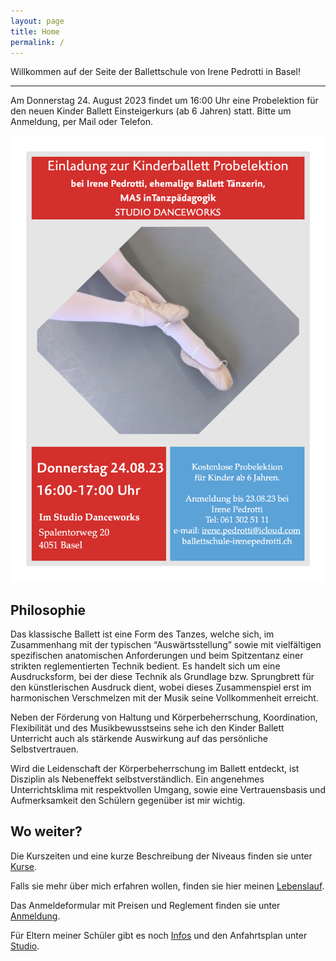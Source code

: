 ```yaml
---
layout: page
title: Home
permalink: /
---
```


Willkommen auf der Seite der Ballettschule von Irene Pedrotti in Basel!

---

Am Donnerstag 24. August 2023 findet um 16:00 Uhr eine Probelektion für den neuen Kinder Ballett Einsteigerkurs (ab 6 Jahren) statt. Bitte um Anmeldung, per Mail oder Telefon.

![Probelektion](/assets/probelektion.png)

## Philosophie

Das klassische Ballett ist eine Form des Tanzes, welche sich, im Zusammenhang mit der typischen “Auswärtsstellung” sowie mit vielfältigen spezifischen anatomischen Anforderungen und beim Spitzentanz einer strikten reglementierten Technik bedient. Es handelt sich um eine Ausdrucksform, bei der diese Technik als Grundlage bzw. Sprungbrett für den künstlerischen Ausdruck dient, wobei dieses Zusammenspiel erst im harmonischen Verschmelzen mit der Musik seine Vollkommenheit erreicht.

Neben der Förderung von Haltung und Körperbeherrschung, Koordination, Flexibilität und des Musikbewusstseins sehe ich den Kinder Ballett Unterricht auch als stärkende Auswirkung auf das persönliche Selbstvertrauen.

Wird die Leidenschaft der Körperbeherrschung im Ballett entdeckt, ist Disziplin als Nebeneffekt selbstverständlich. Ein angenehmes Unterrichtsklima mit respektvollen Umgang, sowie eine Vertrauensbasis und Aufmerksamkeit den Schülern gegenüber ist mir wichtig.

## Wo weiter?

Die Kurszeiten und eine kurze Beschreibung der Niveaus finden sie unter [Kurse](/kurse).

Falls sie mehr über mich erfahren wollen, finden sie hier meinen [Lebenslauf](/about).

Das Anmeldeformular mit Preisen und Reglement finden sie unter [Anmeldung](/anmeldung).

Für Eltern meiner Schüler gibt es noch [Infos](/infos) und den Anfahrtsplan unter [Studio](/studio).
